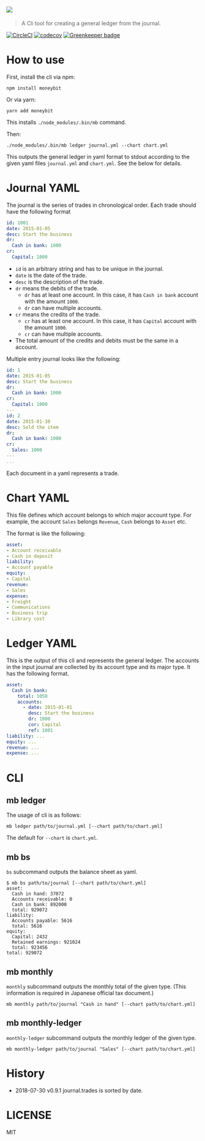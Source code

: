 # <img src="http://kt3k.github.io/moneybit/media/wide-logo.svg">

> A Cli tool for creating a general ledger from the journal.

[![CircleCI](https://circleci.com/gh/kt3k/moneybit.svg?style=svg)](https://circleci.com/gh/kt3k/moneybit)
[![codecov](https://codecov.io/gh/kt3k/moneybit/branch/master/graph/badge.svg)](https://codecov.io/gh/kt3k/moneybit) [![Greenkeeper badge](https://badges.greenkeeper.io/kt3k/moneybit.svg)](https://greenkeeper.io/)

# How to use

First, install the cli via npm:

    npm install moneybit

Or via yarn:

    yarn add moneybit

This installs `./node_modules/.bin/mb` command.

Then:

    ./node_modules/.bin/mb ledger journal.yml --chart chart.yml

This outputs the general ledger in yaml format to stdout according to the given yaml files `journal.yml` and `chart.yml`. See the below for details.

# Journal YAML

The journal is the series of trades in chronological order. Each trade should have the following format

```yml
id: 1001
date: 2015-01-05
desc: Start the business
dr:
  Cash in bank: 1000
cr:
  Capital: 1000
```

- `id` is an arbitrary string and has to be unique in the journal.
- `date` is the date of the trade.
- `desc` is the description of the trade.
- `dr` means the debits of the trade.
  - `dr` has at least one account. In this case, it has `Cash in bank` account with the amount `1000`.
  - `dr` can have multiple accounts.
- `cr` means the credits of the trade.
  - `cr` has at least one account. In this case, it has `Capital` account with the amount `1000`.
  - `cr` can have multiple accounts.
- The total amount of the credits and debits must be the same in a account.

Multiple entry journal looks like the following:

```yml
id: 1
date: 2015-01-05
desc: Start the business
dr:
  Cash in bank: 1000
cr:
  Capital: 1000
---
id: 2
date: 2015-01-30
desc: Sold the item
dr:
  Cash in bank: 1000
cr:
  Sales: 1000
---
...
```

Each document in a yaml represents a trade.

# Chart YAML

This file defines which account belongs to which major account type. For example, the account `Sales` belongs `Revenue`, `Cash` belongs to `Asset` etc.

The format is like the following:

```yml
asset:
- Account receivable
- Cash in deposit
liability:
- Account payable
equity:
- Capital
revenue:
- Sales
expense:
- Freight
- Communications
- Business trip
- Library cost
```

# Ledger YAML

This is the output of this cli and represents the general ledger. The accounts in the input journal are collected by its account type and its major type. It has the following format.

```yml
asset:
  Cash in bank:
    total: 1050
    accounts:
      - date: 2015-01-01
        desc: Start the business
        dr: 1000
        cor: Capital
        ref: 1001
liability: ...
equity: ...
revenue: ...
expense: ...
```

# CLI

## mb ledger

The usage of cli is as follows:

    mb ledger path/to/journal.yml [--chart path/to/chart.yml]

The default for `--chart` is `chart.yml`.

## mb bs

`bs` subcommand outputs the balance sheet as yaml.

```
$ mb bs path/to/journal [--chart path/to/chart.yml]
asset:
  Cash in hand: 37072
  Accounts receivable: 0
  Cash in bank: 892000
  total: 929072
liability:
  Accounts payable: 5616
  total: 5616
equity:
  Capital: 2432
  Retained earnings: 921024
  total: 923456
total: 929072
```

## mb monthly

`monthly` subcommand outputs the monthly total of the given type. (This information is required in Japanese official tax document.)

    mb monthly path/to/journal "Cash in hand" [--chart path/to/chart.yml]

## mb monthly-ledger

`monthly-ledger` subcommand outputs the monthly ledger of the given type.

    mb monthly-ledger path/to/journal "Sales" [--chart path/to/chart.yml]

# History

- 2018-07-30   v0.9.1   journal.trades is sorted by date.

# LICENSE

MIT
